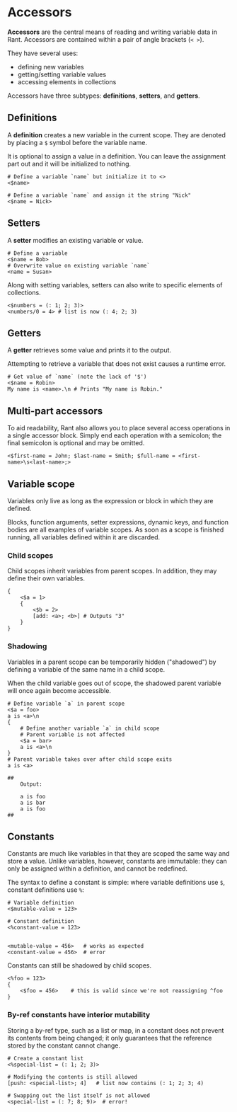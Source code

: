 # Accessors

**Accessors** are the central means of reading and writing variable data in Rant.
Accessors are contained within a pair of angle brackets (`< >`).

They have several uses:
* defining new variables
* getting/setting variable values
* accessing elements in collections

Accessors have three subtypes: **definitions**, **setters**, and **getters**.

## Definitions

A **definition** creates a new variable in the current scope.
They are denoted by placing a `$` symbol before the variable name.

It is optional to assign a value in a definition.
You can leave the assignment part out and it will be initialized to nothing.

```rant
# Define a variable `name` but initialize it to <>
<$name>

# Define a variable `name` and assign it the string "Nick"
<$name = Nick>
```

## Setters

A **setter** modifies an existing variable or value.

```rant
# Define a variable
<$name = Bob>
# Overwrite value on existing variable `name`
<name = Susan>
```

Along with setting variables, setters can also write to specific elements of collections.

```rant
<$numbers = (: 1; 2; 3)>
<numbers/0 = 4> # list is now (: 4; 2; 3)
```

## Getters

A **getter** retrieves some value and prints it to the output.

Attempting to retrieve a variable that does not exist causes a runtime error.

```rant
# Get value of `name` (note the lack of '$')
<$name = Robin>
My name is <name>.\n # Prints "My name is Robin."
```

## Multi-part accessors

To aid readability, Rant also allows you to place several access operations in a single accessor block.
Simply end each operation with a semicolon; the final semicolon is optional and may be omitted.

```rant
<$first-name = John; $last-name = Smith; $full-name = <first-name>\s<last-name>;>
```

## Variable scope

Variables only live as long as the expression or block in which they are defined.

Blocks, function arguments, setter expressions, dynamic keys, and function bodies are all examples of variable scopes.
As soon as a scope is finished running, all variables defined within it are discarded.

### Child scopes

Child scopes inherit variables from parent scopes. In addition, they may define their own variables.

```rant
{
    <$a = 1>
    {
        <$b = 2>
        [add: <a>; <b>] # Outputs "3"
    }
}
```

### Shadowing

Variables in a parent scope can be temporarily hidden ("shadowed") by defining a variable of the same name in a child scope.

When the child variable goes out of scope, the shadowed parent variable will once again become accessible.

```rant
# Define variable `a` in parent scope
<$a = foo>
a is <a>\n
{
    # Define another variable `a` in child scope
    # Parent variable is not affected
    <$a = bar>
    a is <a>\n
}
# Parent variable takes over after child scope exits
a is <a>

##
    Output:

    a is foo
    a is bar
    a is foo
##
```

## Constants

Constants are much like variables in that they are scoped the same way and store a value.
Unlike variables, however, constants are immutable: they can only be assigned within a definition, and cannot be redefined.

The syntax to define a constant is simple: where variable definitions use `$`, constant definitions use `%`:

```rant
# Variable definition
<$mutable-value = 123>

# Constant definition
<%constant-value = 123>


<mutable-value = 456>   # works as expected
<constant-value = 456>  # error
```

Constants can still be shadowed by child scopes.

```rant
<%foo = 123>
{
    <$foo = 456>    # this is valid since we're not reassigning ^foo
}
```

### By-ref constants have interior mutability

Storing a by-ref type, such as a list or map, in a constant does not prevent its contents from being changed; 
it only guarantees that the reference stored by the constant cannot change.

```rant
# Create a constant list
<%special-list = (: 1; 2; 3)>

# Modifying the contents is still allowed
[push: <special-list>; 4]   # list now contains (: 1; 2; 3; 4)

# Swapping out the list itself is not allowed
<special-list = (: 7; 8; 9)>  # error!
```
